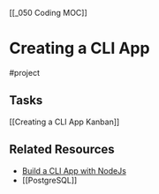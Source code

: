 [[_050 Coding MOC]]
# Creating a CLI App
#project
## Tasks
[[Creating a CLI App Kanban]]

## Related Resources
- [Build a CLI App with NodeJs](https://www.freecodecamp.org/news/how-to-build-a-command-line-application-with-nodejs/)
- [[PostgreSQL]]